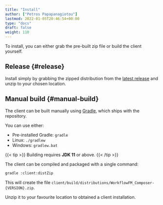```yaml
---
title: "Install"
author: ["Petros Papapanagiotou"]
lastmod: 2022-01-05T20:46:54+00:00
type: "docs"
draft: false
weight: 110
---
```


To install, you can either grab the pre-built zip file or build the client yourself.


## Release {#release}

Install simply by grabbing the zipped distribution from the [latest release](https://github.com/workflowfm/workflowfm-composer/releases/latest) and unzip to your chosen location.


## Manual build {#manual-build}

The client can be built manually using [Gradle](https://gradle.org/), which ships with the repository.

You can use either:

-   Pre-installed Gradle: `gradle`
-   Linux: `./gradlew`
-   Windows: `gradlew.bat`

{{< tip >}}
Building requires **JDK 11** or above.
{{< /tip >}}

The client can be compiled and packaged with a single command:

```sh
gradle :client:distZip
```

This will create the file `client/build/distributions/WorkflowFM_Composer-{VERSION}.zip`.

Unzip it to your favourite location to obtained a client installation.